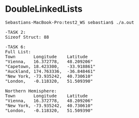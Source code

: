 # DoubleLinkedLists

<pre>
Sebastians-MacBook-Pro:test2_WS sebastian$ ./a.out  

-TASK 2:  
Sizeof Struct: 88  

-TASK 6:  
Full List:  
Town       Longitude    Latitude  
"Vienna,   16.372778,   48.209206"  
"Capetown, 18.423300,   -33.918861"  
"Auckland, 174.763336,  -36.848461"  
"New York, -73.935242,  40.730610"  
"London,   -0.118320,   51.509390"  

Northern Hemisphere:  
Town       Longitude    Latitude  
"Vienna,   16.372778,   48.209206"  
"New York, -73.935242,  40.730610"  
"London,   -0.118320,   51.509390"  
</pre>
